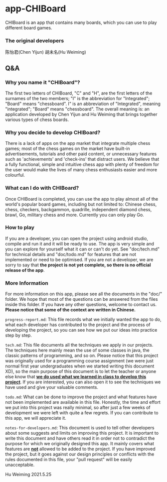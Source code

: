 # app-CHIBoard

CHIBoard is an app that contains many boards, which you can use to play different board games.

### The original developers

陈怡君(Chen Yijun)
胡未名(Hu Weiming)

## Q&A

### Why you name it "CHIBoard"?

The first two letters of CHIBoard, "C" and "H", are the first letters of the surnames of the two members; "I" is the abbreviation for "Integrated"; "Board" means "chessboard". I" is an abbreviation of "Integrated", meaning "integrated"; "Board" means "chessboard". The overall meaning is: an application developed by Chen Yijun and Hu Weiming that brings together various types of chess boards.

### Why you decide to develop CHIBoard?

There is a lack of apps on the app market that integrate multiple chess games; most of the chess games on the market have built-in advertisements, tutorials and other paid content, or unnecessary features such as 'achievements' and 'check-ins' that distract users. We believe that a fully functional, simple and intuitive chess app with plenty of freedom for the user would make the lives of many chess enthusiasts easier and more colourful.

### What can I do with CHIBoard?

Once CHIBoard is completed, you can use the app to play almost all of the world's popular board games, including but not limited to: Chinese chess, chess, checkers, backgammon, quadrille, independent diamond chess, brawl, Go, military chess and more. Currently you can only play Go.

### How to play

If you are a developer, you can open the project using android studio, compile and run it and it will be ready to use. The app is very simple and you can explore for yourself what it can or can't do yet. See "doc/tech.md" for technical details and "doc/todo.md" for features that are not implemented or need to be optimised.
If you are not a developer, we are sorry to say that **the project is not yet complete, so there is no official release of the app**.

### More Information

For more information on this app, please see all the documents in the "doc/" folder. We hope that most of the questions can be answered from the files inside this folder. If you have any other questions, welcome to contact us. **Please notice that some of the context are written in Chinese.**

`progress-report.md`: This file records what we initially wanted the app to do, what each developer has contributed to the project and the process of developing the project, so you can see how we put our ideas into practice step by step.

`tech.md`: This file documents all the techniques we apply in our projects. The techniques here mainly mean the use of some classes in java, the classic patterns of programming, and so on. Please notice that this project was originally used for a programming course assignment (we were just normal first year undergraduates when we started writing this document XD), so the main purpose of this document is to let the teacher or anyone else know that <u>**we do used what we learned in class to develop this project**</u>. If you are interested, you can also open it to see the techniques we have used and give your valuable comments.

`todo.md`: What can be done to improve the project and what features have not been implemented are available in this file. Honestly, the time and effort we put into this project was really minimal, so after just a few weeks of development we were left with quite a few regrets. If you can contribute to this app, we will appreciate it.

`notes-for-developers.md`: This document is used to tell other developers about some suggests and limits on improving this project. It is important to write this document and have others read it in order not to contradict the purpose for which we originally designed this app. It mainly covers what features are <u>**not**</u> allowed to be added to the project. If you have improved the project, but it goes against our design principles or conflicts with the rules documented in this file, your "pull request" will be easily unacceptable.

Hu Weiming
2021.5.25